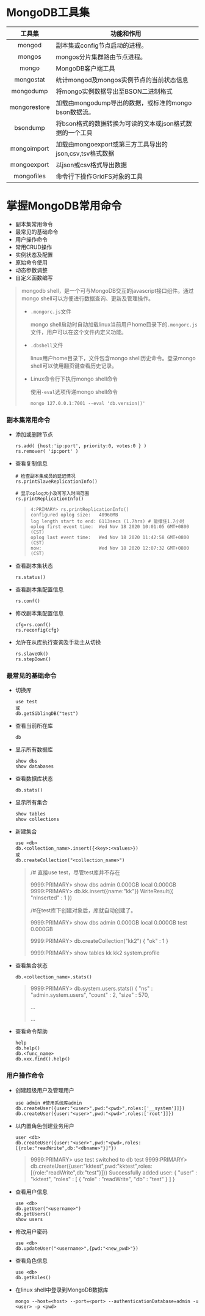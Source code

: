 # MongoDB工具集

|    工具集    | 功能和作用                                               |
| :----------: | -------------------------------------------------------- |
|    mongod    | 副本集或config节点启动的进程。                           |
|    mongos    | mongos分片集群路由节点进程。                             |
|    mongo     | MongoDB客户端工具                                        |
|  mongostat   | 统计mongod及mongos实例节点的当前状态信息                 |
|  mongodump   | 将mongo实例数据导出至BSON二进制格式                      |
| mongorestore | 加载由mongodump导出的数据，或标准的mongo bson数据流。    |
|   bsondump   | 将bson格式的数据转换为可读的文本或json格式数据的一个工具 |
| mongoimport  | 加载由mongoexport或第三方工具导出的json,csv,tsv格式数据  |
| mongoexport  | 以json或csv格式导出数据                                  |
|  mongofiles  | 命令行下操作GridFS对象的工具                             |





# 掌握MongoDB常用命令

- 副本集常用命令
- 最常见的基础命令
- 用户操作命令
- 常用CRUD操作
- 实例状态及配置
- 原始命令使用
- 动态参数调整
- 自定义函数编写

> mongodb shell，是一个可与MongoDB交互的javascript接口组件。通过mongo shell可以方便进行数据查询、更新及管理操作。
>
> - `.mongorc.js`文件
>
>   mongo shell启动时自动加载linux当前用户home目录下的`.mongorc.js`文件，用户可以在这个文件内定义功能。
>
> - `.dbshell`文件
>
>   linux用户home目录下，文件包含mongo shell历史命令。登录mongo shell可以使用翻页键查看历史记录。
>
> - Linux命令行下执行mongo shell命令
>
>   使用`-eval`选项传递mongo shell命令
>
>   ```
>   mongo 127.0.0.1:7001 --eval 'db.version()'
>   ```



### 副本集常用命令

- 添加或删除节点

  ```
  rs.add( {host:'ip:port', priority:0, votes:0 } )
  rs.remover( 'ip:port' )
  ```

- 查看复制信息

  ```
  # 检查副本集成员的延迟情况
  rs.printSlaveReplicationInfo()
  
  # 显示oplog大小及可写入时间范围
  rs.printReplicationInfo()
  ```

  > ```
  > 4:PRIMARY> rs.printReplicationInfo()
  > configured oplog size:   40960MB
  > log length start to end: 6113secs (1.7hrs) # 能撑住1.7小时
  > oplog first event time:  Wed Nov 18 2020 10:01:05 GMT+0800 (CST)
  > oplog last event time:   Wed Nov 18 2020 11:42:58 GMT+0800 (CST)
  > now:                     Wed Nov 18 2020 12:07:32 GMT+0800 (CST)
  > ```

- 查看副本集状态

  ```
  rs.status()
  ```

- 查看副本集配置信息

  ```
  rs.conf()
  ```

- 修改副本集配置信息

  ```
  cfg=rs.conf()
  rs.reconfig(cfg)
  ```

- 允许在从库执行查询及手动主从切换

  ```
  rs.slaveOk()
  rs.stepDown()
  ```

  

### 最常见的基础命令

- 切换库

  ```
  use test
  或
  db.getSiblingDB("test")
  ```

- 查看当前所在库

  ```
  db
  ```

- 显示所有数据库

  ```
  show dbs
  show databases
  ```

- 查看数据库状态

  ```
  db.stats()
  ```

- 显示所有集合

  ```
  show tables
  show collections
  ```

- 新建集合

  ```
  use <db>
  db.<collection_name>.insert({<key>:<values>})
  或
  db.createCollection("<collection_name>")
  ```

  > /# 直接use test，尽管test库并不存在
  >
  > 9999:PRIMARY> show dbs
  > admin  0.000GB
  > local  0.000GB
  > 9999:PRIMARY> db.kk.insert({name:"kk"})
  > WriteResult({ "nInserted" : 1 })
  >
  > /#在test库下创建对象后，库就自动创建了。
  >
  > 9999:PRIMARY> show dbs
  > admin  0.000GB
  > local  0.000GB
  > test   0.000GB
  >
  > 9999:PRIMARY> db.createCollection("kk2")
  > { "ok" : 1 }
  >
  > 9999:PRIMARY> show tables
  > kk
  > kk2
  > system.profile

- 查看集合状态

  ```
  db.<collection_name>.stats()
  ```

  > 9999:PRIMARY> db.system.users.stats()
  > {
  > 	"ns" : "admin.system.users",
  > 	"count" : 2,
  > 	"size" : 570,
  >
  > ...
  >
  > ...

- 查看命令帮助

  ```
  help
  db.help()
  db.<func_name>
  db.xxx.find().help()
  ```

### 用户操作命令

- 创建超级用户及管理用户

  ```
  use admin #使用系统库admin
  db.createUser({user:"<user>",pwd:"<pwd>",roles:['__system']]})
  db.createUser({user:"<user>",pwd:"<pwd>",roles:['root']]})
  ```

- 以内置角色创建业务用户

  ```
  user <db>
  db.createUser({user:"<user>",pwd:"<pwd>,roles:[{role:"readWrite",db:"<dbname>"}]"})
  ```

  > 9999:PRIMARY> use test
  > switched to db test
  > 9999:PRIMARY> db.createUser({user:"kktest",pwd:"kktest",roles:[{role:"readWrite",db:"test"}]})
  > Successfully added user: {
  > 	"user" : "kktest",
  > 	"roles" : [
  > 		{
  > 			"role" : "readWrite",
  > 			"db" : "test"
  > 		}
  > 	]
  > }

- 查看用户信息

  ```
  use <db>
  db.getUser("<username>")
  db.getUsers()
  show users
  ```

- 修改用户密码

  ```
  use <db>
  db.updateUser("<username>",{pwd:"<new_pwd>"})
  ```

- 查看角色信息

  ```
  use <db>
  db.getRoles()
  ```

- 在linux shell中登录到MongoDB数据库

  ```
  mongo --host=<host> --port=<port> --authenticationDatabase=admin -u <user> -p <pwd>
  ```
